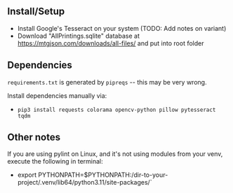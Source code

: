 ## Install/Setup
- Install Google's Tesseract on your system (TODO: Add notes on variant)
- Download "AllPrintings.sqlite" database at https://mtgjson.com/downloads/all-files/ and put into root folder



## Dependencies
`requirements.txt` is generated by `pipreqs` -- this may be very wrong.

Install dependencies manually via:
- `pip3 install requests colorama opencv-python pillow pytesseract tqdm`



## Other notes
If you are using pylint on Linux, and it's not using modules from your venv, execute the following in terminal:
- export PYTHONPATH=$PYTHONPATH:/dir-to-your-project/.venv/lib64/python3.11/site-packages/`

